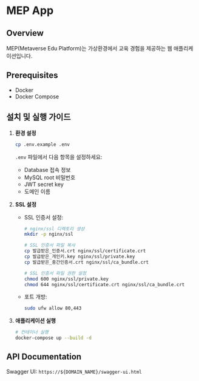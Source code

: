 # MEP App

## Overview
MEP(Metaverse Edu Platform)는 가상환경에서 교육 경험을 제공하는 웹 애플리케이션입니다.

## Prerequisites
- Docker
- Docker Compose

## 설치 및 실행 가이드

1. **환경 설정**
    ```bash
    cp .env.example .env
    ```
    `.env` 파일에서 다음 항목을 설정하세요:
    - Database 접속 정보
    - MySQL root 비밀번호
    - JWT secret key
    - 도메인 이름

2. **SSL 설정**
    
    - SSL 인증서 설정:
      ```bash
      # nginx/ssl 디렉토리 생성
      mkdir -p nginx/ssl
      
      # SSL 인증서 파일 복사
      cp 발급받은_인증서.crt nginx/ssl/certificate.crt
      cp 발급받은_개인키.key nginx/ssl/private.key
      cp 발급받은_중간인증서.crt nginx/ssl/ca_bundle.crt
      
      # SSL 인증서 파일 권한 설정
      chmod 600 nginx/ssl/private.key
      chmod 644 nginx/ssl/certificate.crt nginx/ssl/ca_bundle.crt
      ```
    - 포트 개방:
      ```bash
      sudo ufw allow 80,443
      ```

3. **애플리케이션 실행**
    ```bash
    # 컨테이너 실행
    docker-compose up --build -d
    ```

## API Documentation
Swagger UI: `https://${DOMAIN_NAME}/swagger-ui.html`
